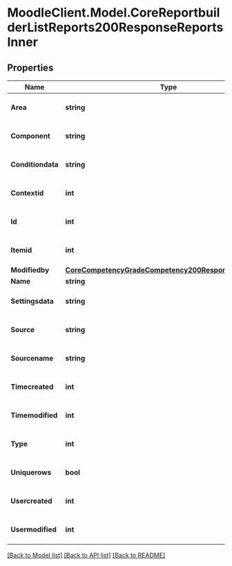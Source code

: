 # MoodleClient.Model.CoreReportbuilderListReports200ResponseReportsInner

## Properties

Name | Type | Description | Notes
------------ | ------------- | ------------- | -------------
**Area** | **string** | area | [optional] [default to ""]
**Component** | **string** | component | [optional] [default to ""]
**Conditiondata** | **string** | conditiondata | [optional] [default to "null"]
**Contextid** | **int** | contextid | [optional] [default to {}]
**Id** | **int** | id | [optional] [default to 0]
**Itemid** | **int** | itemid | [optional] [default to 0]
**Modifiedby** | [**CoreCompetencyGradeCompetency200ResponseActionuser**](CoreCompetencyGradeCompetency200ResponseActionuser.md) |  | [optional] 
**Name** | **string** | name | [optional] 
**Settingsdata** | **string** | settingsdata | [optional] [default to "null"]
**Source** | **string** | source | [optional] [default to "null"]
**Sourcename** | **string** | sourcename | [optional] [default to "null"]
**Timecreated** | **int** | timecreated | [optional] [default to 0]
**Timemodified** | **int** | timemodified | [optional] [default to 0]
**Type** | **int** | type | [optional] [default to null]
**Uniquerows** | **bool** | uniquerows | [optional] [default to false]
**Usercreated** | **int** | usercreated | [optional] [default to {}]
**Usermodified** | **int** | usermodified | [optional] [default to 0]

[[Back to Model list]](../README.md#documentation-for-models) [[Back to API list]](../README.md#documentation-for-api-endpoints) [[Back to README]](../README.md)

